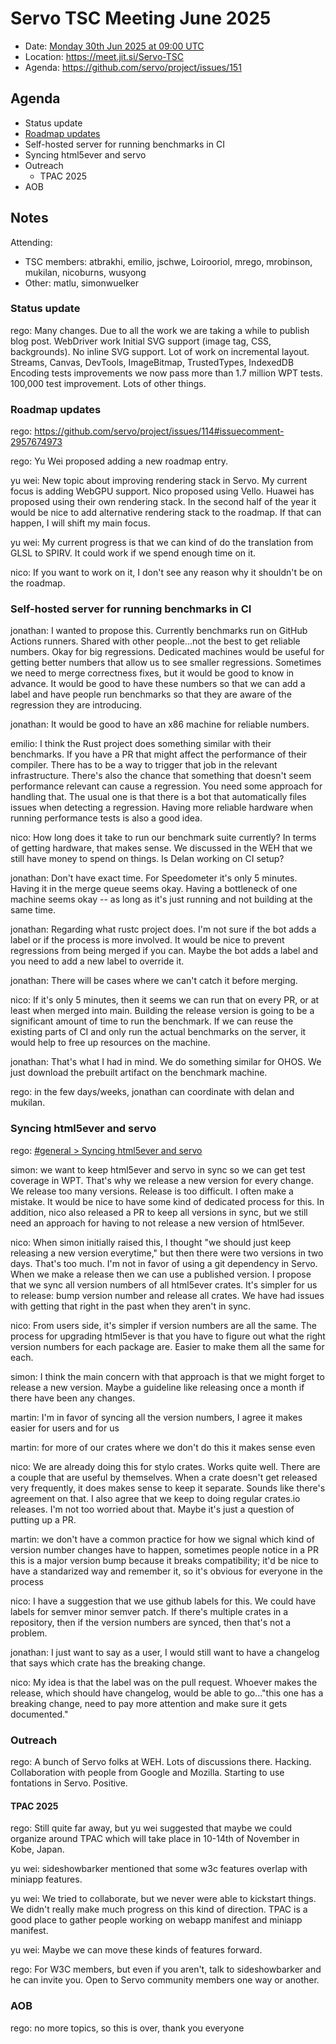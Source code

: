 # Servo TSC Meeting June 2025

* Date: [Monday 30th Jun 2025 at 09:00 UTC](https://www.timeanddate.com/worldclock/fixedtime.html?msg=Servo%20TSC%20Meeting%20June%202025%20(2025-06-30)&iso=20250630T0900)
* Location: https://meet.jit.si/Servo-TSC
* Agenda: https://github.com/servo/project/issues/151

## Agenda

* Status update
* [Roadmap updates](https://github.com/servo/project/issues/114)
* Self-hosted server for running benchmarks in CI
* Syncing html5ever and servo
* Outreach
  * TPAC 2025
* AOB

## Notes

Attending:
* TSC members: atbrakhi, emilio, jschwe, Loirooriol, mrego, mrobinson, mukilan, nicoburns, wusyong
* Other: matlu, simonwuelker

### Status update

rego: Many changes. Due to all the work we are taking a while to publish blog post.
WebDriver work
Initial SVG support (image tag, CSS, backgrounds). No inline SVG support.
Lot of work on incremental layout.
Streams, Canvas, DevTools, ImageBitmap, TrustedTypes, IndexedDB
Encoding tests improvements we now pass more than 1.7 million WPT tests. 100,000 test improvement.
Lots of other things.

### Roadmap updates

rego: https://github.com/servo/project/issues/114#issuecomment-2957674973

rego: Yu Wei proposed adding a new roadmap entry.

yu wei: New topic about improving rendering stack in Servo. My current focus is adding WebGPU support. Nico proposed using Vello. Huawei has proposed using their own rendering stack. In the second half of the year it would be nice to add alternative rendering stack to the roadmap. If that can happen, I will shift my main focus.

yu wei: My current progress is that we can kind of do the translation from GLSL to SPIRV. It could work if we spend enough time on it.

nico: If you want to work on it, I don't see any reason why it shouldn't be on the roadmap.

### Self-hosted server for running benchmarks in CI

jonathan: I wanted to propose this. Currently benchmarks run on GitHub Actions runners. Shared with other people...not the best to get reliable numbers. Okay for big regressions. Dedicated machines would be useful for getting better numbers that allow us to see smaller regressions. Sometimes we need to merge correctness fixes, but it would be good to know in advance. It would be good to have these numbers so that we can add a label and have people run benchmarks so that they are aware of the regression they are introducing.

jonathan: It would be good to have an x86 machine for reliable numbers.

emilio: I think the Rust project does something similar with their benchmarks. If you have a PR that might affect the performance of their compiler. There has to be a way to trigger that job in the relevant infrastructure. There's also the chance that something that doesn't seem performance relevant can cause a regression. You need some approach for handling that. The usual one is that there is a bot that automatically files issues when detecting a regression. Having more reliable hardware when running performance tests is also a good idea.

nico: How long does it take to run our benchmark suite currently? In terms of getting hardware, that makes sense. We discussed in the WEH that we still have money to spend on things. Is Delan working on CI setup?

jonathan: Don't have exact time. For Speedometer it's only 5 minutes. Having it in the merge queue seems okay. Having a bottleneck of one machine seems okay -- as long as it's just running and not building at the same time.

jonathan: Regarding what rustc project does. I'm not sure if the bot adds a label or if the process is more involved. It would be nice to prevent regressions from being merged if you can. Maybe the bot adds a label and you need to add a new label to override it.

jonathan: There will be cases where we can't catch it before merging.

nico: If it's only 5 minutes, then it seems we can run that on every PR, or at least when merged into main. Building the release version is going to be a significant amount of time to run the benchmark. If we can reuse the existing parts of CI and only run the actual benchmarks on the server, it would help to free up resources on the machine.

jonathan: That's what I had in mind. We do something similar for OHOS. We just download the prebuilt artifact on the benchmark machine.

rego: in the few days/weeks, jonathan can coordinate with delan and mukilan.

### Syncing html5ever and servo

rego: [#general > Syncing html5ever and servo](https://servo.zulipchat.com/#narrow/channel/263398-general/topic/Syncing.20html5ever.20and.20servo/with/525927228)

simon: we want to keep html5ever and servo in sync so we can get test coverage in WPT. That's why we release a new version for every change. We release too many versions. Release is too difficult. I often make a mistake. It would be nice to have some kind of dedicated process for this. In addition, nico also released a PR to keep all versions in sync, but we still need an approach for having to not release a new version of html5ever.

nico: When simon initially raised this, I thought "we should just keep releasing a new version everytime," but then there were two versions in two days. That's too much. I'm not in favor of using a git dependency in Servo. When we make a release then we can use a published version. I propose that we sync all version numbers of all html5ever crates. It's simpler for us to release: bump version number and release all crates. We have had issues with getting that right in the past when they aren't in sync.

nico: From users side, it's simpler if version numbers are all the same. The process for upgrading html5ever is that you have to figure out what the right version numbers for each package are. Easier to make them all the same for each.

simon: I think the main concern with that approach is that we might forget to release a new version. Maybe a guideline like releasing once a month if there have been any changes.

martin: I'm in favor of syncing all the version numbers, I agree it makes easier for users and for us

martin: for more of our crates where we don't do this it makes sense even

nico: We are already doing this for stylo crates. Works quite well. There are a couple that are useful by themselves. When a crate doesn't get released very frequently, it does makes sense to keep it separate. Sounds like there's agreement on that. I also agree that we keep to doing regular crates.io releases. I'm not too worried about that. Maybe it's just a question of putting up a PR.

martin: we don't have a common practice for how we signal which kind of version number changes have to happen, sometimes people notice in a PR this is a major version bump because it breaks compatibility; it'd be nice to have a standarized way and remember it, so it's obvious for everyone in the process

nico: I have a suggestion that we use github labels for this. We could have labels for semver minor semver patch. If there's multiple crates in a repository, then if the version numbers are synced, then that's not a problem.

jonathan: I just want to say as a user, I would still want to have a changelog that says which crate has the breaking change.

nico: My idea is that the label was on the pull request. Whoever makes the release, which should have changelog, would be able to go..."this one has a breaking change, need to pay more attention and make sure it gets documented."

### Outreach

rego: A bunch of Servo folks at WEH. Lots of discussions there. Hacking. Collaboration with people from Google and Mozilla. Starting to use fontations in Servo. Positive.

#### TPAC 2025

rego: Still quite far away, but yu wei suggested that maybe we could organize around TPAC which will take place in 10-14th of November in Kobe, Japan.

yu wei: sideshowbarker mentioned that some w3c features overlap with miniapp features.

yu wei: We tried to collaborate, but we never were able to kickstart things. We didn't really make much progress on this kind of direction. TPAC is a good place to gather people working on webapp manifest and miniapp manifest.

yu wei: Maybe we can move these kinds of features forward.

rego: For W3C members, but even if you aren't, talk to sideshowbarker and he can invite you. Open to Servo community members one way or another.

### AOB

rego: no more topics, so this is over, thank you everyone

